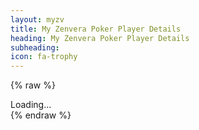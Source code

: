 ```yaml
---
layout: myzv
title: My Zenvera Poker Player Details
heading: My Zenvera Poker Player Details
subheading:
icon: fa-trophy
---
```

{% raw %}
<div id="details">Loading...</div>
<script src="js/purl.js"></script>
<script>
    $(document).ready( function() {
        var id = $.url().param('id');
        $.get('//myzv.herokuapp.com/poker-player.php?id=' + id, function( data ) { $( '#details' ).html( data ); });
    });
</script>
{% endraw %}